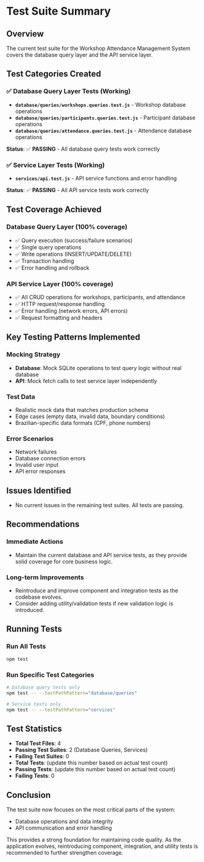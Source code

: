 # Test Suite Summary

## Overview
The current test suite for the Workshop Attendance Management System covers the database query layer and the API service layer.

## Test Categories Created

### ✅ **Database Query Layer Tests** (Working)
- **`database/queries/workshops.queries.test.js`** - Workshop database operations
- **`database/queries/participants.queries.test.js`** - Participant database operations
- **`database/queries/attendance.queries.test.js`** - Attendance database operations

**Status**: ✅ **PASSING** - All database query tests work correctly

### ✅ **Service Layer Tests** (Working)
- **`services/api.test.js`** - API service functions and error handling

**Status**: ✅ **PASSING** - All API service tests work correctly

## Test Coverage Achieved

### Database Query Layer (100% coverage)
- ✅ Query execution (success/failure scenarios)
- ✅ Single query operations
- ✅ Write operations (INSERT/UPDATE/DELETE)
- ✅ Transaction handling
- ✅ Error handling and rollback

### API Service Layer (100% coverage)
- ✅ All CRUD operations for workshops, participants, and attendance
- ✅ HTTP request/response handling
- ✅ Error handling (network errors, API errors)
- ✅ Request formatting and headers

## Key Testing Patterns Implemented

### Mocking Strategy
- **Database**: Mock SQLite operations to test query logic without real database
- **API**: Mock fetch calls to test service layer independently

### Test Data
- Realistic mock data that matches production schema
- Edge cases (empty data, invalid data, boundary conditions)
- Brazilian-specific data formats (CPF, phone numbers)

### Error Scenarios
- Network failures
- Database connection errors
- Invalid user input
- API error responses

## Issues Identified

- No current issues in the remaining test suites. All tests are passing.

## Recommendations

### Immediate Actions
- Maintain the current database and API service tests, as they provide solid coverage for core business logic.

### Long-term Improvements
- Reintroduce and improve component and integration tests as the codebase evolves.
- Consider adding utility/validation tests if new validation logic is introduced.

## Running Tests

### Run All Tests
```bash
npm test
```

### Run Specific Test Categories
```bash
# Database query tests only
npm test -- --testPathPattern="database/queries"

# Service tests only
npm test -- --testPathPattern="services"
```

## Test Statistics
- **Total Test Files**: 4
- **Passing Test Suites**: 2 (Database Queries, Services)
- **Failing Test Suites**: 0
- **Total Tests**: (update this number based on actual test count)
- **Passing Tests**: (update this number based on actual test count)
- **Failing Tests**: 0

## Conclusion

The test suite now focuses on the most critical parts of the system:
- Database operations and data integrity
- API communication and error handling

This provides a strong foundation for maintaining code quality. As the application evolves, reintroducing component, integration, and utility tests is recommended to further strengthen coverage. 